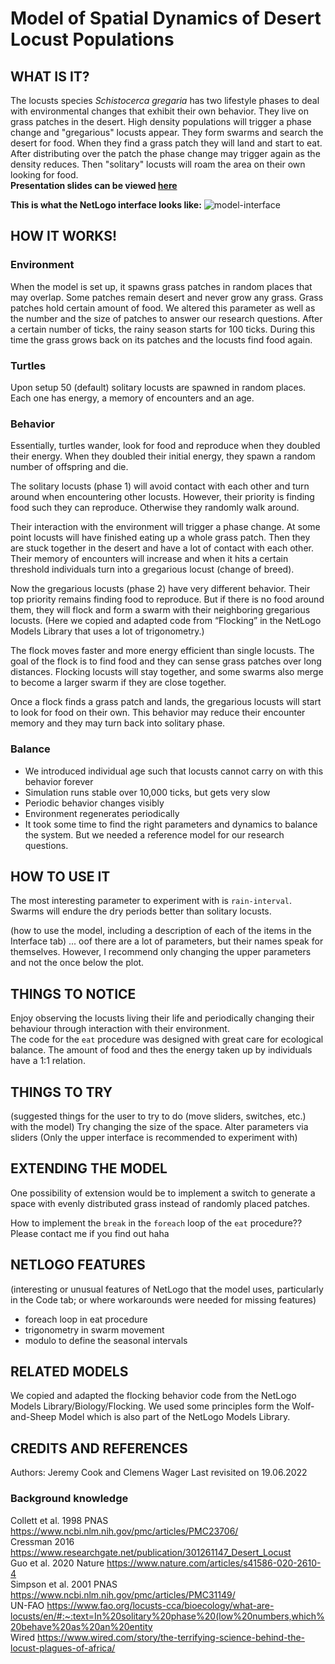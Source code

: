 # Model of Spatial Dynamics of Desert Locust Populations


## WHAT IS IT?

The locusts species _Schistocerca gregaria_ has two lifestyle phases to deal with environmental changes that exhibit their own behavior. They live on grass patches in the desert. High density populations will trigger a phase change and "gregarious" locusts appear. They form swarms and search the desert for food. When they find a grass patch they will land and start to eat. After distributing over the patch the phase change may trigger again as the density reduces. Then "solitary" locusts will roam the area on their own looking for food.   
**Presentation slides can be viewed [here](./slides.pdf)**

**This is what the NetLogo interface looks like:**
![model-interface](https://user-images.githubusercontent.com/75813930/178964935-748d6c29-81eb-499f-9ea8-d07f601078ca.png)

## HOW IT WORKS!

### Environment 
When the model is set up, it spawns grass patches in random places that may overlap. Some patches remain desert and never grow any grass. Grass patches hold certain amount of food. We altered this parameter as well as the number and the size of patches to answer our research questions. 
After a certain number of ticks, the rainy season starts for 100 ticks. During this time the grass grows back on its patches and the locusts find food again. 

### Turtles
Upon setup 50 (default) solitary locusts are spawned in random places. Each one has energy, a memory of encounters and an age. 

### Behavior
Essentially, turtles wander, look for food and reproduce when they doubled their energy. When they doubled their initial energy, they spawn a random number of offspring and die. 

The solitary locusts (phase 1) will avoid contact with each other and turn around when encountering other locusts. However, their priority is finding food such they can reproduce. Otherwise they randomly walk around. 

Their interaction with the environment will trigger a phase change. At some point locusts will have finished eating up a whole grass patch. Then they are stuck together in the desert and have a lot of contact with each other. Their memory of encounters will increase and when it hits a certain threshold individuals turn into a gregarious locust (change of breed).

Now the gregarious locusts (phase 2) have very different behavior. Their top priority remains finding food to reproduce. But if there is no food around them, they will flock and form a swarm with their neighboring gregarious locusts. (Here we copied and adapted code from “Flocking” in the NetLogo Models Library that uses a lot of trigonometry.) 

The flock moves faster and more energy efficient than single locusts. The goal of the flock is to find food and they can sense grass patches over long distances. Flocking locusts will stay together, and some swarms also merge to become a larger swarm if they are close together. 

Once a flock finds a grass patch and lands, the gregarious locusts will start to look for food on their own. This behavior may reduce their encounter memory and they may turn back into solitary phase. 

### Balance

- We introduced individual age such that locusts cannot carry on with this behavior forever
- Simulation runs stable over 10,000 ticks, but gets very slow
- Periodic behavior changes visibly 
- Environment regenerates periodically 
- It took some time to find the right parameters and dynamics to balance the system. But we needed a reference model for our research questions. 



## HOW TO USE IT

The most interesting parameter to experiment with is `rain-interval`. Swarms will endure the dry periods better than solitary locusts. 

(how to use the model, including a description of each of the items in the Interface tab)
... oof there are a lot of parameters, but their names speak for themselves. However, I recommend only changing the upper parameters and not the once below the plot. 



## THINGS TO NOTICE

Enjoy observing the locusts living their life and periodically changing their behaviour through interaction with their environment.  
The code for the `eat` procedure was designed with great care for ecological balance. The amount of food and thes the energy taken up by individuals have a 1:1 relation. 



## THINGS TO TRY

(suggested things for the user to try to do (move sliders, switches, etc.) with the model)
Try changing the size of the space.
Alter parameters via sliders (Only the upper interface is recommended to experiment with)


## EXTENDING THE MODEL

One possibility of extension would be to implement a switch to generate a space with evenly distributed grass instead of randomly placed patches.

How to implement the `break` in the `foreach` loop of the `eat` procedure?? Please contact me if you find out haha


## NETLOGO FEATURES

(interesting or unusual features of NetLogo that the model uses, particularly in the Code tab; or where workarounds were needed for missing features)
- foreach loop in eat procedure
- trigonometry in swarm movement 
- modulo to define the seasonal intervals



## RELATED MODELS

We copied and adapted the flocking behavior code from the NetLogo Models Library/Biology/Flocking.
We used some principles form the Wolf-and-Sheep Model which is also part of the NetLogo Models Library.



## CREDITS AND REFERENCES

Authors: Jeremy Cook and Clemens Wager
Last revisited on 19.06.2022    

### Background knowledge 

Collett et al. 1998 PNAS https://www.ncbi.nlm.nih.gov/pmc/articles/PMC23706/  
Cressman 2016 https://www.researchgate.net/publication/301261147_Desert_Locust  
Guo et al. 2020 Nature https://www.nature.com/articles/s41586-020-2610-4  
Simpson et al. 2001 PNAS https://www.ncbi.nlm.nih.gov/pmc/articles/PMC31149/  
UN-FAO https://www.fao.org/locusts-cca/bioecology/what-are-locusts/en/#:~:text=In%20solitary%20phase%20(low%20numbers,which%20behave%20as%20an%20entity  
Wired https://www.wired.com/story/the-terrifying-science-behind-the-locust-plagues-of-africa/  
